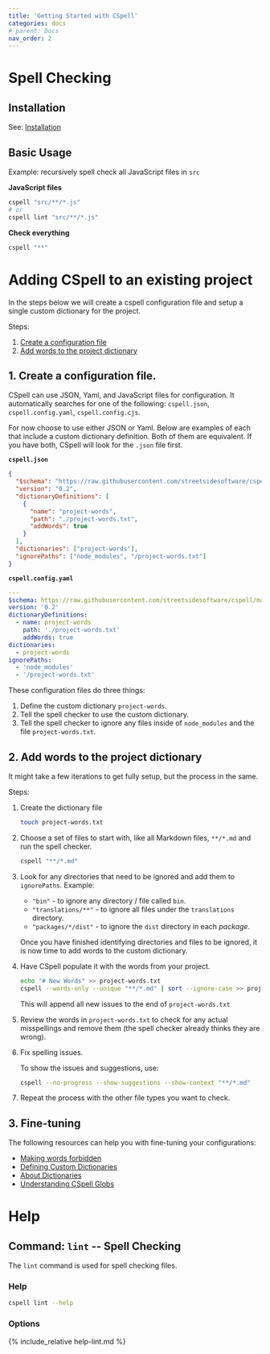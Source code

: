 ```yaml
---
title: 'Getting Started with CSpell'
categories: docs
# parent: Docs
nav_order: 2
---
```


# Spell Checking

## Installation

See: [Installation](./installation.md)

## Basic Usage

Example: recursively spell check all JavaScript files in `src`

**JavaScript files**

```sh
cspell "src/**/*.js"
# or
cspell lint "src/**/*.js"
```

**Check everything**

```sh
cspell "**"
```

# Adding CSpell to an existing project

In the steps below we will create a cspell configuration file and setup a single custom dictionary for the project.

Steps:

1. [Create a configuration file](#1-create-a-configuration-file)
1. [Add words to the project dictionary](#2-add-words-to-the-project-dictionary)

## 1. Create a configuration file.

CSpell can use JSON, Yaml, and JavaScript files for configuration. It automatically searches for one of the following: `cspell.json`, `cspell.config.yaml`, `cspell.config.cjs`.

For now choose to use either JSON or Yaml. Below are examples of each that include a custom dictionary definition. Both of them are equivalent. If you have both, CSpell will look for the `.json` file first.

**`cspell.json`**

```json
{
  "$schema": "https://raw.githubusercontent.com/streetsidesoftware/cspell/main/cspell.schema.json",
  "version": "0.2",
  "dictionaryDefinitions": [
    {
      "name": "project-words",
      "path": "./project-words.txt",
      "addWords": true
    }
  ],
  "dictionaries": ["project-words"],
  "ignorePaths": ["node_modules", "/project-words.txt"]
}
```

**`cspell.config.yaml`**

```yaml
---
$schema: https://raw.githubusercontent.com/streetsidesoftware/cspell/main/cspell.schema.json
version: '0.2'
dictionaryDefinitions:
  - name: project-words
    path: './project-words.txt'
    addWords: true
dictionaries:
  - project-words
ignorePaths:
  - 'node_modules'
  - '/project-words.txt'
```

These configuration files do three things:

1. Define the custom dictionary `project-words`.
1. Tell the spell checker to use the custom dictionary.
1. Tell the spell checker to ignore any files inside of `node_modules` and the file `project-words.txt`.

## 2. Add words to the project dictionary

It might take a few iterations to get fully setup, but the process in the same.

Steps:

1. Create the dictionary file

   ```sh
   touch project-words.txt
   ```

1. Choose a set of files to start with, like all Markdown files, `**/*.md` and run the spell checker.

   ```sh
   cspell "**/*.md"
   ```

1. Look for any directories that need to be ignored and add them to `ignorePaths`. Example:

   - `"bin"` - to ignore any directory / file called `bin`.
   - `"translations/**"` - to ignore all files under the `translations` directory.
   - `"packages/*/dist"` - to ignore the `dist` directory in each _package_.

   Once you have finished identifying directories and files to be ignored, it is now time to add words to the custom dictionary.

1. Have CSpell populate it with the words from your project.

   ```sh
   echo "# New Words" >> project-words.txt
   cspell --words-only --unique "**/*.md" | sort --ignore-case >> project-words.txt
   ```

   This will append all new issues to the end of `project-words.txt`

1. Review the words in `project-words.txt` to check for any actual misspellings and remove them (the spell checker already thinks they are wrong).

1. Fix spelling issues.

   To show the issues and suggestions, use:

   ```sh
   cspell --no-progress --show-suggestions --show-context "**/*.md"
   ```

1. Repeat the process with the other file types you want to check.

## 3. Fine-tuning

The following resources can help you with fine-tuning your configurations:

- [Making words forbidden](./forbidden-words.md)
- [Defining Custom Dictionaries](./dictionaries-custom.md)
- [About Dictionaries](./dictionaries.md)
- [Understanding CSpell Globs](./globs.md)

# Help

## Command: `lint` -- Spell Checking

The `lint` command is used for spell checking files.

### Help

```sh
cspell lint --help
```

### Options

{% include_relative help-lint.md %}
